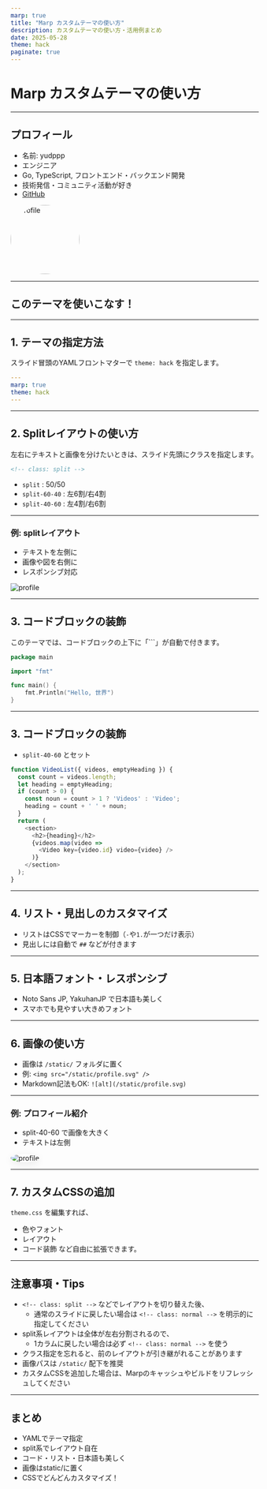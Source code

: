 ```yaml
---
marp: true
title: "Marp カスタムテーマの使い方"
description: カスタムテーマの使い方・活用例まとめ
date: 2025-05-28
theme: hack
paginate: true
---
```


# Marp カスタムテーマの使い方

---

<!-- class: split-60-40 -->

<div class="left">

## プロフィール

- 名前: yudppp
- エンジニア
- Go, TypeScript, フロントエンド・バックエンド開発
- 技術発信・コミュニティ活動が好き
- [GitHub](https://github.com/yudppp)

</div>

<div class="right">

<img src="/static/profile.svg" alt="Profile" style="width: 140px;border-radius: 50%;" />

</div>

---

<!-- class: normal -->


## このテーマを使いこなす！

---

## 1. テーマの指定方法

スライド冒頭のYAMLフロントマターで `theme: hack` を指定します。

```yaml
---
marp: true
theme: hack
---
```

---

## 2. Splitレイアウトの使い方

左右にテキストと画像を分けたいときは、スライド先頭にクラスを指定します。

```markdown
<!-- class: split -->
```

- `split` : 50/50
- `split-60-40` : 左6割/右4割
- `split-40-60` : 左4割/右6割

---

<!-- class: split -->

<div class="left">

### 例: splitレイアウト

- テキストを左側に
- 画像や図を右側に
- レスポンシブ対応

</div>
<div class="right">

<img src="/static/profile.svg" alt="profile" style="max-width: 80%;" />

</div>

---
<!-- class: normal -->

## 3. コードブロックの装飾

このテーマでは、コードブロックの上下に「```」が自動で付きます。

```go
package main

import "fmt"

func main() {
	fmt.Println("Hello, 世界")
}
```

---
<!-- class: split-40-60 -->

<div class="left">

## 3. コードブロックの装飾

- `split-40-60` とセット

</div>
<div class="right">

```js
function VideoList({ videos, emptyHeading }) {
  const count = videos.length;
  let heading = emptyHeading;
  if (count > 0) {
    const noun = count > 1 ? 'Videos' : 'Video';
    heading = count + ' ' + noun;
  }
  return (
    <section>
      <h2>{heading}</h2>
      {videos.map(video =>
        <Video key={video.id} video={video} />
      )}
    </section>
  );
}
```

</div>

---

<!-- class: normal -->

## 4. リスト・見出しのカスタマイズ

- リストはCSSでマーカーを制御（`-`や`1.`が一つだけ表示）
- 見出しには自動で `##` などが付きます

---

## 5. 日本語フォント・レスポンシブ

- Noto Sans JP, YakuhanJP で日本語も美しく
- スマホでも見やすい大きめフォント

---

## 6. 画像の使い方

- 画像は `/static/` フォルダに置く
- 例: `<img src="/static/profile.svg" />`
- Markdown記法もOK: `![alt](/static/profile.svg)`

---

<!-- class: split-40-60 -->

<div class="left">

### 例: プロフィール紹介

- split-40-60 で画像を大きく
- テキストは左側

</div>
<div class="right">

<img src="/static/profile.svg" alt="profile" style="max-width: 100%; max-height: 60vh; border-radius: 50%; box-shadow: 0 4px 16px rgba(0,0,0,0.08);" />

</div>

---
<!-- class: normal -->

## 7. カスタムCSSの追加

`theme.css` を編集すれば、
- 色やフォント
- レイアウト
- コード装飾
など自由に拡張できます。

---

## 注意事項・Tips

- `<!-- class: split -->` などでレイアウトを切り替えた後、
  - 通常のスライドに戻したい場合は `<!-- class: normal -->` を明示的に指定してください
- split系レイアウトは全体が左右分割されるので、
  - 1カラムに戻したい場合は必ず `<!-- class: normal -->` を使う
- クラス指定を忘れると、前のレイアウトが引き継がれることがあります
- 画像パスは `/static/` 配下を推奨
- カスタムCSSを追加した場合は、Marpのキャッシュやビルドをリフレッシュしてください

---

## まとめ

- YAMLでテーマ指定
- split系でレイアウト自在
- コード・リスト・日本語も美しく
- 画像はstatic/に置く
- CSSでどんどんカスタマイズ！

